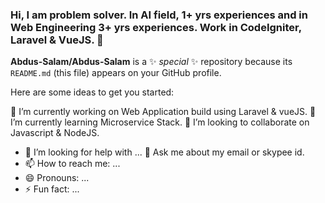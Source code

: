 ### Hi, I am problem solver. In AI field, 1+ yrs experiences and in Web Engineering 3+ yrs experiences. Work in CodeIgniter, Laravel & VueJS. 👋


**Abdus-Salam/Abdus-Salam** is a ✨ _special_ ✨ repository because its `README.md` (this file) appears on your GitHub profile.

Here are some ideas to get you started:

 🔭 I’m currently working on Web Application build using Laravel & vueJS.
 🌱 I’m currently learning Microservice Stack.
 👯 I’m looking to collaborate on Javascript & NodeJS.
- 🤔 I’m looking for help with ...
 💬 Ask me about my email or skypee id.
- 📫 How to reach me: ...
- 😄 Pronouns: ...
- ⚡ Fun fact: ...
